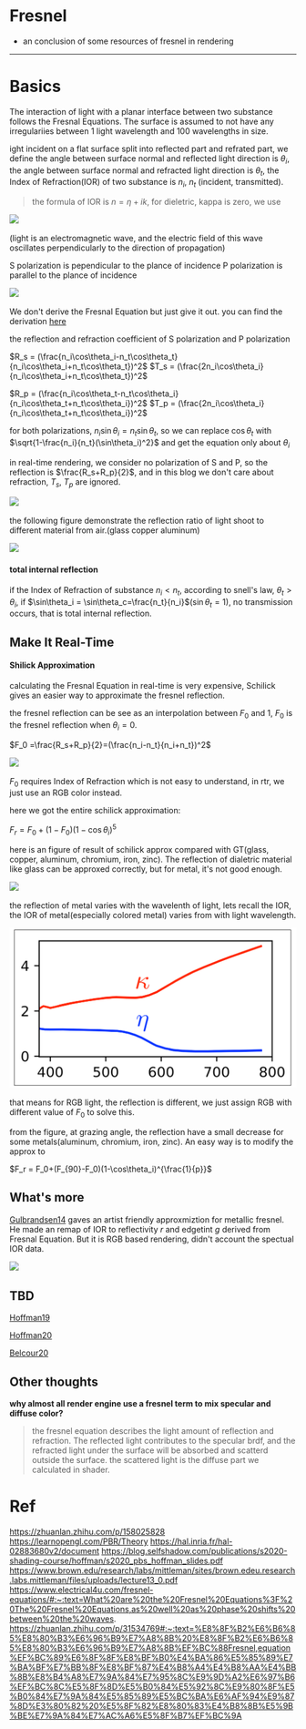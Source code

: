 # Fresnel

- an conclusion of some resources of fresnel in rendering

---

# Basics

The interaction of light with a planar interface between two substance follows the Fresnal Equations. The surface is assumed to not have any irregulariies between 1 light wavelength and 100 wavelengths in size.

ight incident on a flat surface split into reflected part and refrated part, we define the angle between surface normal and reflected light direction is $\theta_i$, the angle between surface normal and refracted light direction is $\theta_t$, the Index of Refraction(IOR) of two substance is $n_{i}$, $n_{t}$
(incident, transmitted).

> the formula of IOR is  $n = \eta + ik$, for dieletric, kappa is zero, we use 

![](https://tse1-mm.cn.bing.net/th/id/R-C.9883e023774b495ecde1d8928472f6b7?rik=HxVxdNRUbkCddA&riu=http%3a%2f%2fem.geosci.xyz%2f_images%2fsnellslaw_setup.png&ehk=wAAT5nbPwQUaROoEqYC6xZLtkAyMphC7MMldZfRR2x8%3d&risl=&pid=ImgRaw&r=0)

(light is an electromagnetic wave, and the electric field of this wave oscillates perpendicularly to the direction of propagation)

S polarization is pependicular to the plance of incidence
P polarization is parallel to the plance of incidence

![](https://www.electrical4u.com/wp-content/uploads/What-are-the-Fresnel-Equations.png)

We don't derive the Fresnal Equation but just give it out. you can find the derivation [here](https://www.brown.edu/research/labs/mittleman/sites/brown.edu.research.labs.mittleman/files/uploads/lecture13_0.pdf)

the reflection and refraction coefficient of S polarization and P polarization

$R_s = (\frac{n_i\cos\theta_i-n_t\cos\theta_t}{n_i\cos\theta_i+n_t\cos\theta_t})^2$ $T_s = (\frac{2n_i\cos\theta_i}{n_i\cos\theta_i+n_t\cos\theta_t})^2$ 

$R_p = (\frac{n_i\cos\theta_t-n_t\cos\theta_i}{n_i\cos\theta_t+n_t\cos\theta_i})^2$ $T_p = (\frac{2n_i\cos\theta_i}{n_i\cos\theta_t+n_t\cos\theta_i})^2$

for both polarizations, $n_{i} \sin\theta_i = n_{t} \sin\theta_t$, so we can replace $\cos\theta_t$ with $\sqrt{1-\frac{n_i}{n_t}(\sin\theta_i)^2}$ and get the equation only about $\theta_i$

in real-time rendering, we consider no polarization of S and P, so the reflection is $\frac{R_s+R_p}{2}$, and in this blog we don't care about refraction, $T_s$, $T_p$ are ignored.

![](https://pic1.zhimg.com/80/v2-e371ae15bd4a56044adb40d22699e2d8_720w.jpg)

the following figure demonstrate the reflection ratio of light shoot to different material from air.(glass copper aluminum)

![](http://www.realtimerendering.com/figures/thumb/RTR4.09.20.jpg)


#### total internal reflection

if the Index of Refraction of substance $n_i<n_t$, according to snell's law, $\theta_t>\theta_i$, if $\sin\theta_i = \sin\theta_c=\frac{n_t}{n_i}$($\sin\theta_t=1$), no transmission occurs, that is total internal reflection.  

## Make It Real-Time

####  Shilick Approximation

calculating the Fresnal Equation in real-time is very expensive, Schilick gives an easier way to approximate the fresnel reflection.

the fresnel reflection can be see as an interpolation between $F_0$ and $1$, $F_0$ is the fresnel reflection when $\theta_i = 0$. 

$F_0 =\frac{R_s+R_p}{2}=(\frac{n_i-n_t}{n_i+n_t})^2$

![](https://pic2.zhimg.com/80/v2-7717785a1ae3287626fba3a9dde91405_720w.jpg)

$F_0$ requires Index of Refraction which is not easy to understand, in rtr, we just use an RGB color instead.

here we got the entire schilick approximation:

$F_r = F_0 + (1-F_0)(1-\cos\theta_i)^5$

here is an figure of result of schilick approx compared with GT(glass, copper, aluminum, chromium, iron, zinc). The reflection of dialetric material like glass can be approxed correctly, but for metal, it's not good enough.

![](http://www.realtimerendering.com/figures/thumb/RTR4.09.22.jpg)

the reflection of metal varies with the wavelenth of light, lets recall the IOR, the IOR of metal(especially colored metal) varies from with light wavelength.

![](ior.png)

that means for RGB light, the reflection is different, we just assign RGB with different value of $F_0$ to solve this.

from the figure, at grazing angle, the reflection have a small decrease for some metals(aluminum, chromium, iron, zinc). An easy way is to modify the approx to 

$F_r = F_0+(F_{90}-F_0)(1-\cos\theta_i)^{\frac{1}{p}}$ 

## What's more

[Gulbrandsen14](https://jcgt.org/published/0003/04/03/) gaves an artist friendly approxmiztion for metallic fresnel. He made an remap of IOR to reflectivity $r$ and edgetint $g$ derived from Fresnal Equation. But it is RGB based rendering, didn't account the spectual IOR data.

![](https://jcgt.org/published/0003/04/03/icon.png)

## TBD


[Hoffman19](http://renderwonk.com/publications/mam2019/)

[Hoffman20](https://blog.selfshadow.com/publications/s2020-shading-course/hoffman/s2020_pbs_hoffman_slides.pdf)

[Belcour20](https://blog.selfshadow.com/publications/s2020-shading-course/belcour/slides/index.html)

## Other thoughts

**why almost all render engine use a fresnel term to mix specular and diffuse color?**

>the fresnel equation describes the light amount of reflection and refraction. The reflected light contributes to the specular brdf, and the refracted light under the surface will be absorbed and scatterd outside the surface. the scattered light is the diffuse part we calculated in shader.

# Ref

https://zhuanlan.zhihu.com/p/158025828
https://learnopengl.com/PBR/Theory
https://hal.inria.fr/hal-02883680v2/document
https://blog.selfshadow.com/publications/s2020-shading-course/hoffman/s2020_pbs_hoffman_slides.pdf
https://www.brown.edu/research/labs/mittleman/sites/brown.edeu.research.labs.mittleman/files/uploads/lecture13_0.pdf
https://www.electrical4u.com/fresnel-equations/#:~:text=What%20are%20the%20Fresnel%20Equations%3F%20The%20Fresnel%20Equations,as%20well%20as%20phase%20shifts%20between%20the%20waves.
https://zhuanlan.zhihu.com/p/31534769#:~:text=%E8%8F%B2%E6%B6%85%E8%80%B3%E6%96%B9%E7%A8%8B%20%E8%8F%B2%E6%B6%85%E8%80%B3%E6%96%B9%E7%A8%8B%EF%BC%88Fresnel,equation%EF%BC%89%E6%8F%8F%E8%BF%B0%E4%BA%86%E5%85%89%E7%BA%BF%E7%BB%8F%E8%BF%87%E4%B8%A4%E4%B8%AA%E4%BB%8B%E8%B4%A8%E7%9A%84%E7%95%8C%E9%9D%A2%E6%97%B6%EF%BC%8C%E5%8F%8D%E5%B0%84%E5%92%8C%E9%80%8F%E5%B0%84%E7%9A%84%E5%85%89%E5%BC%BA%E6%AF%94%E9%87%8D%E3%80%82%20%E5%8F%82%E8%80%83%E4%B8%8B%E5%9B%BE%E7%9A%84%E7%AC%A6%E5%8F%B7%EF%BC%9A